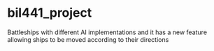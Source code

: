 # bil441_project
 Battleships with different AI implementations and it has a new feature allowing ships to be moved according to their directions
